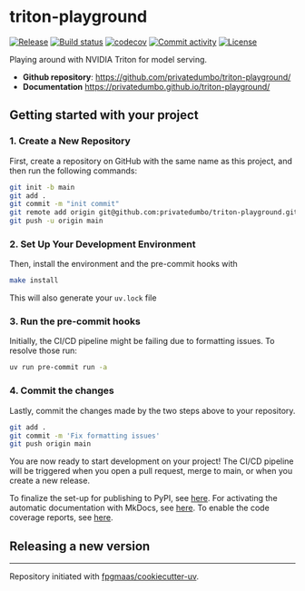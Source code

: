 # triton-playground

[![Release](https://img.shields.io/github/v/release/privatedumbo/triton-playground)](https://img.shields.io/github/v/release/privatedumbo/triton-playground)
[![Build status](https://img.shields.io/github/actions/workflow/status/privatedumbo/triton-playground/main.yml?branch=main)](https://github.com/privatedumbo/triton-playground/actions/workflows/main.yml?query=branch%3Amain)
[![codecov](https://codecov.io/gh/privatedumbo/triton-playground/branch/main/graph/badge.svg)](https://codecov.io/gh/privatedumbo/triton-playground)
[![Commit activity](https://img.shields.io/github/commit-activity/m/privatedumbo/triton-playground)](https://img.shields.io/github/commit-activity/m/privatedumbo/triton-playground)
[![License](https://img.shields.io/github/license/privatedumbo/triton-playground)](https://img.shields.io/github/license/privatedumbo/triton-playground)

Playing around with NVIDIA Triton for model serving.

- **Github repository**: <https://github.com/privatedumbo/triton-playground/>
- **Documentation** <https://privatedumbo.github.io/triton-playground/>

## Getting started with your project

### 1. Create a New Repository

First, create a repository on GitHub with the same name as this project, and then run the following commands:

```bash
git init -b main
git add .
git commit -m "init commit"
git remote add origin git@github.com:privatedumbo/triton-playground.git
git push -u origin main
```

### 2. Set Up Your Development Environment

Then, install the environment and the pre-commit hooks with

```bash
make install
```

This will also generate your `uv.lock` file

### 3. Run the pre-commit hooks

Initially, the CI/CD pipeline might be failing due to formatting issues. To resolve those run:

```bash
uv run pre-commit run -a
```

### 4. Commit the changes

Lastly, commit the changes made by the two steps above to your repository.

```bash
git add .
git commit -m 'Fix formatting issues'
git push origin main
```

You are now ready to start development on your project!
The CI/CD pipeline will be triggered when you open a pull request, merge to main, or when you create a new release.

To finalize the set-up for publishing to PyPI, see [here](https://fpgmaas.github.io/cookiecutter-uv/features/publishing/#set-up-for-pypi).
For activating the automatic documentation with MkDocs, see [here](https://fpgmaas.github.io/cookiecutter-uv/features/mkdocs/#enabling-the-documentation-on-github).
To enable the code coverage reports, see [here](https://fpgmaas.github.io/cookiecutter-uv/features/codecov/).

## Releasing a new version

---

Repository initiated with [fpgmaas/cookiecutter-uv](https://github.com/fpgmaas/cookiecutter-uv).
